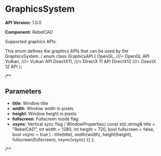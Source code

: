 # GraphicsSystem

**API Version:** 1.0.0

**Component:** RebelCAD

Supported graphics APIs.

This enum defines the graphics APIs that can be used by the GraphicsSystem.
/
enum class GraphicsAPI {
    OpenGL,     ///< OpenGL API
    Vulkan,     ///< Vulkan API
    DirectX11,  ///< DirectX 11 API
    DirectX12   ///< DirectX 12 API
};

/**

## Parameters

- **title**: Window title
- **width**: Window width in pixels
- **height**: Window height in pixels
- **fullscreen**: Fullscreen mode flag
- **vsync**: Vertical sync flag
/
    WindowProperties(
        const std::string& title = "RebelCAD",
        int width = 1280,
        int height = 720,
        bool fullscreen = false,
        bool vsync = true
    ) : title(title), width(width), height(height), fullscreen(fullscreen), vsync(vsync) {}
};

/**

